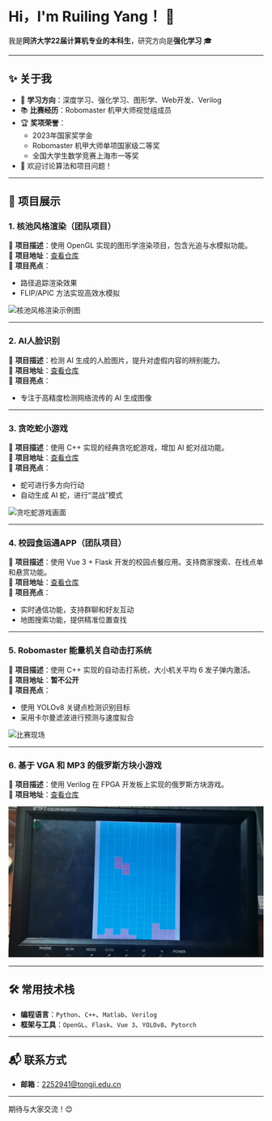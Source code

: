 # Hi，I'm Ruiling Yang！ 👋

我是**同济大学22届计算机专业的本科生**，研究方向是**强化学习** 🎓  

---

## ✨ **关于我**

- 🔭 **学习方向**：深度学习、强化学习、图形学、Web开发、Verilog  
- 📚 **比赛经历**：Robomaster 机甲大师视觉组成员  
- 🏆 **奖项荣誉**：
  - 2023年国家奖学金  
  - Robomaster 机甲大师单项国家级二等奖
  - 全国大学生数学竞赛上海市一等奖
- 💬 欢迎讨论算法和项目问题！  

---

## 🚀 **项目展示**

### **1. 核池风格渲染（团队项目）**  
🌟 **项目描述**：使用 OpenGL 实现的图形学渲染项目，包含光追与水模拟功能。  
🔗 **项目地址**：[查看仓库](https://github.com/yuehuarulian/Tongji-24-GL)  
📌 **项目亮点**：
- 路径追踪渲染效果  
- FLIP/APIC 方法实现高效水模拟  

![核池风格渲染示例图](https://github.com/user-attachments/assets/172ce279-2354-4ae2-9e8f-71bce3c2b322)  

---

### **2. AI人脸识别**  
🌟 **项目描述**：检测 AI 生成的人脸图片，提升对虚假内容的辨别能力。  
🔗 **项目地址**：[查看仓库](https://github.com/yuehuarulian/AI_detection)  
📌 **项目亮点**：
- 专注于高精度检测网络流传的 AI 生成图像  

---

### **3. 贪吃蛇小游戏**  
🌟 **项目描述**：使用 C++ 实现的经典贪吃蛇游戏，增加 AI 蛇对战功能。  
🔗 **项目地址**：[查看仓库](https://github.com/yuehuarulian/Tongji-23-oop)  
📌 **项目亮点**：
- 蛇可进行多方向行动  
- 自动生成 AI 蛇，进行“混战”模式  

![贪吃蛇游戏画面](https://github.com/user-attachments/assets/aa6f22bc-00e3-483a-81da-f69fa2e3d97a)  

---

### **4. 校园食运通APP（团队项目）**  
🌟 **项目描述**：使用 Vue 3 + Flask 开发的校园点餐应用。支持商家搜索、在线点单和悬赏功能。  
🔗 **项目地址**：[查看仓库](https://gitlab.com/tj-cs-swe/cs10102302-2024-fall/G1/campusfoodexpress)  
📌 **项目亮点**：
- 实时通信功能，支持群聊和好友互动  
- 地图搜索功能，提供精准位置查找  

---

### **5. Robomaster 能量机关自动击打系统**  
🌟 **项目描述**：使用 C++ 实现的自动击打系统，大小机关平均 6 发子弹内激活。  
🔗 **项目地址**：**暂不公开**  
📌 **项目亮点**：
- 使用 YOLOv8 关键点检测识别目标  
- 采用卡尔曼滤波进行预测与速度拟合  

![比赛现场](https://github.com/user-attachments/assets/20c67bd5-833c-4782-806b-15107c034b67)  

---

### **6. 基于 VGA 和 MP3 的俄罗斯方块小游戏**  
🌟 **项目描述**：使用 Verilog 在 FPGA 开发板上实现的俄罗斯方块游戏。  
🔗 **项目地址**：[查看仓库](https://github.com/yuehuarulian/Tongji-23-DigitalLogic)  

![俄罗斯方块游戏画面](https://github.com/yuehuarulian/Tongji-23-DigitalLogic/blob/main/image.png)  

---

## 🛠️ **常用技术栈**

- **编程语言**：`Python`、`C++`、`Matlab`、`Verilog`  
- **框架与工具**：`OpenGL`、`Flask`、`Vue 3`、`YOLOv8`、`Pytorch`  

---

## 📬 **联系方式**

- **邮箱**：2252941@tongji.edu.cn  

---

期待与大家交流！😊
